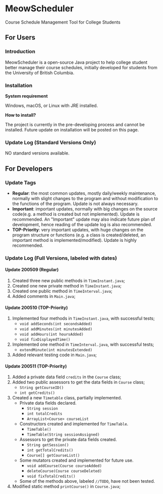 # MeowScheduler
 Course Schedule Management Tool for College Students

## For Users
### Introduction
MeowScheduler is a open-source Java project to help college student better manage their course schedules, initially developed for students from the University of British Columbia.

### Installation
**System requirement**

Windows, macOS, or Linux with JRE installed. 

**How to install?**

The project is currently in the pre-developing process and cannot be installed. Future update on installation will be posted on this page. 

### Update Log (Standard Versions Only)

NO standard versions available. 

## For Developers
### Update Tags
- **Regular**: the most common updates, mostly daily/weekly maintenance, normally with slight changes to the program and without modification to the functions of the program. Update is not always necessary.
- **Important**: important updates, normally with big changes on the source code(e.g. a method is created but not implemented). Update is recommended. An "Important" update may also indicate future plan of development, hence reading of the update log is also recommended. 
- **TOP-Priority**: very important updates, with huge changes on the program structure or functions (e.g. a class is created/deleted, an important method is implemented/modified). Update is highly recommended. 

### Update Log (Full Versions, labeled with dates)
#### Update 200509 (Regular)
1. Created three new public methods in `TimeInstant.java`;
2. Created one new private method in `TimeInstant.java`;
3. Created one public method in `TimeInterval.java`;
4. Added comments in `Main.java`;

#### Update 200510 (TOP-Priority)
1. Implemented four methods in `TimeInstant.java`, with successful tests;
	- `void addSeconds(int secondsAdded)`
    - `void addMinutes(int minutesAdded)`
    - `void addHours(int hoursAdded)`
    - `void fixDisplayedTime()`
2. Implemented one method in `TimeInterval.java`, with successful tests;
    - `extendMinute(int minutesExtended)`
3. Added relevant testing code in `Main.java`;

#### Update 200511 (TOP-Priority)
1. Added a private data field `credits` in the `Course` class;
2. Added two public assessors to get the data fields in `Course` class;
    - `String getCourseID()`
    - `int getCredits()`
3. Created a new `Timetable` class, partially implemented.
    - Private data fields declared. 
        - `String session`
        - `int totalCredits`
        - `ArrayList<Course> courseList`
    - Constructors created and implemented for `TimeTable`. 
        - `TimeTable()`
        - `TimeTable(String sessionAssigned)`
    - Assessors to get the private data fields created. 
        - `String getSession()`
        - `int getTotalCredits()`
        - `Course[] getCourseList()`
    - Some mutators created and implemented for future use. 
        - `void addCourse(Course courseAdded)`
        - `deleteCourse(Course courseDeleted)`
        - `void fixTotalCredits()`
    - Some of the methods above, labeled `//TODO`, have not been tested.
4. Modified static method `printCourse()` in `Course.java`;

